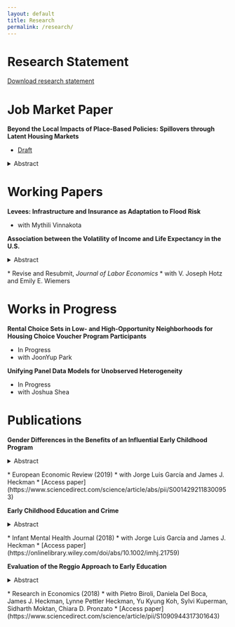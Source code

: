 ```yaml
---
layout: default
title: Research
permalink: /research/
---
```


# Research Statement

<a href="https://www.dropbox.com/scl/fi/cpkgsn0q5n055d53jussa/AnnaZiff_ResearchStatement.pdf?rlkey=ylj2w4sumidwasqk08gfi3p7t&dl=0" target="_blank">Download research statement</a>

# Job Market Paper

<b>Beyond the Local Impacts of Place-Based Policies: Spillovers through Latent Housing Markets</b>
* <a href="https://www.dropbox.com/scl/fi/kmedd02fl0e9s2ad646wx/AnnaZiff_MainPaper.pdf?rlkey=0l8jxnv6wf51ir7828k0q9v4t&dl=0" target="_blank">Draft</a>
<details>
<summary>Abstract</summary>
Many analyses of place-based policies, which target geographic areas often to foster economic development, focus on their direct effects. Responses of households and firms that propagate within similar markets (e.g., housing markets) are also important for studying overall effectiveness. I propose an approach to estimate non-spatial spillover effects on non-targeted areas in the same markets as the targeted areas. My approach can be adapted to other settings with possible non-spatial spillovers. I illustrate the approach and discuss the economic framework using a widespread, place-based policy, Tax Increment Financing (TIF). To characterize housing markets, I construct a network of connected neighborhoods using data on household moves and define markets based on a model of community detection from network theory. With this data-driven characterization, I estimate the "market" spillover effects to non-targeted areas within the same housing market. TIF is locally effective at increasing property values within the targeted area. However, the market spillover effects indicate a negative effect on non-targeted areas within the same housing markets. This result implies that the policy relocates investment from non-targeted to targeted areas. I analyze outcomes related to household and firm characteristics and find support for the relocation mechanism. I combine the direct and spillover effects to calculate a back-of-the-envelope estimate of an overall effect close to zero, with the policy redistributing investment towards relatively disadvantaged targeted areas within housing markets. 
</details>
<p></p>

# Working Papers

<b>Levees: Infrastructure and Insurance as Adaptation to Flood Risk</b>
* with Mythili Vinnakota


<b>Association between the Volatility of Income and Life Expectancy in the U.S.</b>
<details>
<summary>Abstract</summary>
Numerous studies have documented large differences in the income- and education-mortality gradients across geographic areas and have emphasized the role of health behaviors, policy, and overall affluence, but less is known about the role of the volatility of household income in affecting life expectancy, especially among households in the bottom part of the income distribution. In this paper, we examine the relationship between the volatility of income and the life expectancy of adults in the U.S., focusing on the first two decades of the twenty-first century. We use a commercial source of data on all households in the U.S., InfoUSA, to construct longitudinal data on households residing in mid-sized commuting zones of the U.S. and measure household income volatility across the income distribution and across counties. We link data on volatility with estimates of life expectancy at the county level and by income quartiles to analyze the volatility - life expectancy relationship while including controls for demographics, economic conditions, and policy generosity. We find that house- hold income volatility is negatively correlated with life expectancy only at the bottom of the household income distribution. This relationship is driven by negative associations between life expectancy and household income volatility for non-Hispanic whites. Though we cannot extrapolate our conclusions based on place-based differences to individuals, we link our findings with a broader literature showing a relationship between volatile earnings and health as well as the literature on place-based differences in mortality.
</details>
<p></p>
* Revise and Resubmit, <i>Journal of Labor Economics</i>
* with V. Joseph Hotz and Emily E. Wiemers

# Works in Progress

<b>Rental Choice Sets in Low- and High-Opportunity Neighborhoods for Housing Choice Voucher Program Participants</b>
* In Progress
* with JoonYup Park

<b>Unifying Panel Data Models for Unobserved Heterogeneity</b>
* In Progress
* with Joshua Shea



# Publications

<b>Gender Differences in the Benefits of an Influential Early Childhood Program</b>
<details>
<summary>Abstract</summary>
This paper studies the life-cycle impacts of a widely emulated high-quality, intensive early childhood program with long-term follow up. The program starts early in life (at 8 weeks of age) and is evaluated by an RCT. There are multiple treatment effects which we summarize through interpretable aggregates. Girls have a greater number of statistically significant treatment effects than boys and effect sizes for them are generally bigger. The source of this difference is worse home environments for girls with greater scope for improvement by the program. Fathers of sons support their families more than fathers of daughters.
</details>
<p></p>
* European Economic Review (2019)
* with Jorge Luis García and James J. Heckman
* [Access paper](https://www.sciencedirect.com/science/article/abs/pii/S0014292118300953)

<b>Early Childhood Education and Crime</b>
<details>
<summary>Abstract</summary>
This article presents new evidence on the crime-reducing impacts of a high-quality, intensive early childhood program with long-term follow-up, evaluated by a randomized controlled trial. Proportionately, more women than men decrease their criminal activity after participating in the program. This gender difference arises because of the worse home environments for girls, with corresponding greater scope for improvement by the program. For both genders, treatment effects are larger for the least-advantaged children, as measured by their mother's education at baseline. The dollar value of the social cost of criminal activity averted is higher for men because they commit more costly violent crimes.
</details>
<p></p>
* Infant Mental Health Journal (2018)
* with Jorge Luis García and James J. Heckman
* [Access paper](https://onlinelibrary.wiley.com/doi/abs/10.1002/imhj.21759)


<b>Evaluation of the Reggio Approach to Early Education</b>
<details>
<summary>Abstract</summary>
We evaluate the Reggio Approach using non-experimental data on individuals from the cities of Reggio Emilia, Parma and Padova belonging to one of five age cohorts: ages 50, 40, 30, 18, and 6 as of 2012. The treated were exposed to municipally offered infant-toddler (ages 0–3) and preschool (ages 3–6) programs in Reggio Emilia. The control group either did not receive formal childcare or were exposed to programs offered by municipal systems (outside of Reggio Emilia), or by state or religious systems (in all three cities). We exploit the city-cohort structure of the data to estimate treatment effects using three strategies: difference-in-differences, matching, and matched-difference-in-differences. Most positive and significant effects are generated from comparisons of the treated with individuals who did not receive formal childcare. Relative to not receiving formal care, the Reggio Approach significantly boosts outcomes related to employment, socio-emotional skills, high school graduation, participation in elections, and obesity. Comparisons with individuals exposed to alternative forms of childcare do not yield strong patterns of positive and significant effects. This suggests that differences between the Reggio Approach and other alternatives are not sufficiently large to result in significant differences in outcomes. This interpretation is supported by a survey we conduct, which documents increasing similarities in the administrative and pedagogical practices of childcare systems in the three cities over time.
</details>
<p></p>
* Research in Economics (2018)
* with Pietro Biroli, Daniela Del Boca, James J. Heckman, Lynne Pettler Heckman, Yu Kyung Koh, Sylvi Kuperman, Sidharth Moktan, Chiara D. Pronzato
* [Access paper](https://www.sciencedirect.com/science/article/pii/S1090944317301643)



